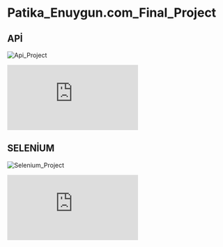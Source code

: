# Patika_Enuygun.com_Final_Project
## APİ
![Api_Project](https://github.com/yazicii/Patika_Enuygun.com_Final_Project/tree/master/ApiProjectFinal)

![Api_Project_Readme](https://github.com/yazicii/Patika_Enuygun.com_Final_Project/blob/master/ApiProjectFinal/Api_README.md)

## SELENİUM
![Selenium_Project](https://github.com/yazicii/Patika_Enuygun.com_Final_Project/tree/master/enuygun.comSeleniumProject/target/test-classes)

![Selenium_Project_Readme](https://github.com/yazicii/Patika_Enuygun.com_Final_Project/blob/master/enuygun.comSeleniumProject/Selenium_README.md)
